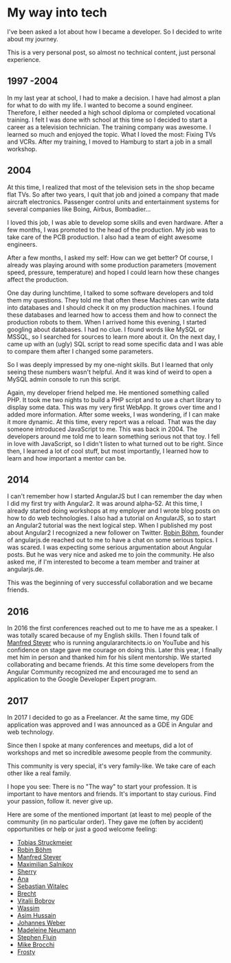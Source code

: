 # My way into tech

I've been asked a lot about how I became a developer.
So I decided to write about my journey.

This is a very personal post, so almost no technical content, just personal experience.

## 1997 -2004

In my last year at school, I had to make a decision. I have had almost a plan for what to do with my life. I wanted to become a sound engineer.
Therefore, I either needed a high school diploma or completed vocational training.
I felt I was done with school at this time so I decided to start a career as a television technician.
The training company was awesome.
I learned so much and enjoyed the topic.
What I loved the most: Fixing TVs and VCRs. After my training, I moved to Hamburg to start a job in a small workshop.

## 2004

At this time, I realized that most of the television sets in the shop became flat TVs.
So after two years, I quit that job and joined a company that made aircraft electronics. Passenger control units and entertainment systems for several companies like Boing, Airbus, Bombadier...

I loved this job, I was able to develop some skills and even hardware.
After a few months, I was promoted to the head of the production.
My job was to take care of the PCB production. I also had a team of eight awesome engineers.
<!-- What is PCB? -->

After a few months, I asked my self: How can we get better? Of course, I already was playing around with some production parameters (movement speed, pressure, temperature) and hoped I could learn how these changes affect the production.

One day during lunchtime, I talked to some software developers and told them my questions. They told me that often these Machines can write data into databases and I should check it on my production machines. I found these databases and learned how to access them and how to connect the production robots to them.
When I arrived home this evening, I started googling about databases. I had no clue. I found words like MySQL or MSSQL, so I searched for sources to learn more about it.
On the next day, I came up with an (ugly) SQL script to read some specific data and I was able to compare them after I changed some parameters.

So I was deeply impressed by my one-night skills.
But I learned that only seeing these numbers wasn't helpful.
And it was kind of weird to open a MySQL admin console to run this script.

Again, my developer friend helped me. He mentioned something called PHP.
It took me two nights to build a PHP script and to use a chart library to display some data.
This was my very first WebApp.
It grows over time and I added more information. After some weeks, I was wondering, if I can make it more dynamic. At this time, every report was a reload.
That was the day someone introduced JavaScript to me. This was back in 2004. The developers around me told me to learn something serious not that toy. I fell in love with JavaScript, so I didn't listen to what turned out to be right.
Since then, I learned a lot of cool stuff, but most importantly, I learned how to learn and how important a mentor can be.

## 2014

I can't remember how I started AngularJS but I can remember the day when I did my first try with Angular2. It was around alpha-52.
At this time, I already started doing workshops at my employer and I wrote blog posts on how to do web technologies.
I also had a tutorial on AngularJS, so to start an Angular2 tutorial was the next logical step.
When I published my post about Angular2 I recognized a new follower on Twitter.
[Robin Böhm](https://twitter.com/robinboehm), founder of angularjs.de reached out to me to have a chat on some serious topics.
I was scared.
I was expecting some serious argumentation about Angular posts.
But he was very nice and asked me to join the community. He also asked me, if I'm interested to become a team member and trainer at angularjs.de.

This was the beginning of very successful collaboration and we became friends.

## 2016

In 2016 the first conferences reached out to me to have me as a speaker. I was totally scared because of my English skills. Then I found talk of [Manfred Steyer](https://twitter.com/ManfredSteyer) who is running angulararchitects.io on YouTube and his confidence on stage gave me courage on doing this. Later this year, I finally met him in person and thanked him for his silent mentorship.
We started collaborating and became friends.
At this time some developers from the Angular Community recognized me and encouraged me to send an application to the Google Developer Expert program.

## 2017

In 2017 I decided to go as a Freelancer. At the same time, my GDE application was approved and I was announced as a GDE in Angular and web technology.

Since then I spoke at many conferences and meetups, did a lot of workshops and met so incredible awesome people from the community.

This community is very special, it's very family-like.
We take care of each other like a real family.

I hope you see: There is no "The way" to start your profession. It is important to have mentors and friends. It's important to stay curious. Find your passion, follow it. never give up.

Here are some of the mentioned important (at least to me) people of the community (in no particular order).
They gave me (often by accident) opportunities or help or just a good welcome feeling:

- <a href="https://twitter.com/tobmaster"  target="_blank">Tobias Struckmeier</a>
- <a href="https://twitter.com/robinboehm"  target="_blank">Robin Böhm</a>
- <a href="https://twitter.com/ManfredSteyer"  target="_blank">Manfred Steyer</a>
- <a href="https://twitter.com/webmaxru"  target="_blank">Maximilian Salnikov</a>
- <a href="https://twitter.com/sherrrylst"  target="_blank">Sherry</a>
- <a href="https://twitter.com/AnaCidre_"  target="_blank">Ana</a>
- <a href="https://twitter.com/sebawita"  target="_blank">Sebastian Witalec</a>
- <a href="https://twitter.com/brechtbilliet"  target="_blank">Brecht</a>
- <a href="https://twitter.com/bobrov1989"  target="_blank">Vitalii Bobrov</a>
- <a href="https://twitter.com/manekinekko"  target="_blank">Wassim</a>
- <a href="https://twitter.com/jawache"  target="_blank">Asim Hussain</a>
- <a href="https://twitter.com/jowe"  target="_blank">Johannes Weber</a>
- <a href="https://twitter.com/Maggysche"  target="_blank">Madeleine Neumann</a>
- <a href="https://twitter.com/stephenfluin"  target="_blank">Stephen Fluin</a>
- <a href="https://twitter.com/Brocco"  target="_blank">Mike Brocchi</a>
- <a href="https://twitter.com/aaronfrost"  target="_blank">Frosty</a>
